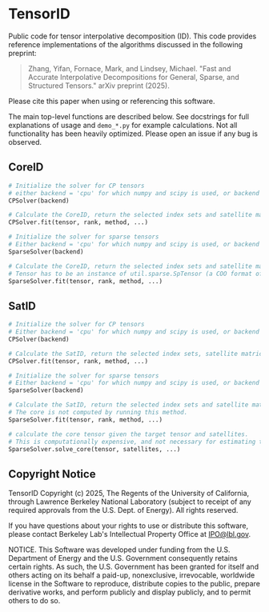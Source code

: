 # TensorID

Public code for tensor interpolative decomposition (ID). This code provides reference implementations of the algorithms discussed in the following preprint:

> Zhang, Yifan, Fornace, Mark, and Lindsey, Michael. "Fast and Accurate Interpolative Decompositions for General, Sparse, and Structured Tensors." arXiv preprint (2025).

Please cite this paper when using or referencing this software.

The main top-level functions are described below. See docstrings for full explanations of usage and `demo_*.py` for example calculations. Not all functionality has been heavily optimized. Please open an issue if any bug is observed.

## CoreID

```python
# Initialize the solver for CP tensors
# either backend = 'cpu' for which numpy and scipy is used, or backend = 'gpu' for which cupy is used
CPSolver(backend)

# Calculate the CoreID, return the selected index sets and satellite matrices
CPSolver.fit(tensor, rank, method, ...) 
```

```python
# Initialize the solver for sparse tensors
# Either backend = 'cpu' for which numpy and scipy is used, or backend = 'gpu' for which cupy is used
SparseSolver(backend)

# Calculate the CoreID, return the selected index sets and satellite matrices
# Tensor has to be an instance of util.sparse.SpTensor (a COO format of sparse tensor)
SparseSolver.fit(tensor, rank, method, ...) 
```

## SatID

```python
# Initialize the solver for CP tensors
# Either backend = 'cpu' for which numpy and scipy is used, or backend = 'gpu' for which cupy is used.
CPSolver(backend)

# Calculate the SatID, return the selected index sets, satellite matrices, and a list of CP factors whose contraction gives the reconstruction tensor.
CPSolver.fit(tensor, rank, method, ...) 
```

```python
# Initialize the solver for sparse tensors
# Either backend = 'cpu' for which numpy and scipy is used, or backend = 'gpu' for which cupy is used.
SparseSolver(backend)

# Calculate the SatID, return the selected index sets and satellite matrices.
# The core is not computed by running this method.
SparseSolver.fit(tensor, rank, method, ...)

# calculate the core tensor given the target tensor and satellites.
# This is computationally expensive, and not necessary for estimating the reconstruction error.
SparseSolver.solve_core(tensor, satellites, ...) 
```

## Copyright Notice

TensorID Copyright (c) 2025, The Regents of the University of California,
through Lawrence Berkeley National Laboratory (subject to receipt of any
required approvals from the U.S. Dept. of Energy). All rights reserved.

If you have questions about your rights to use or distribute this software,
please contact Berkeley Lab's Intellectual Property Office at
IPO@lbl.gov.

NOTICE.  This Software was developed under funding from the U.S. Department
of Energy and the U.S. Government consequently retains certain rights.  As
such, the U.S. Government has been granted for itself and others acting on
its behalf a paid-up, nonexclusive, irrevocable, worldwide license in the
Software to reproduce, distribute copies to the public, prepare derivative 
works, and perform publicly and display publicly, and to permit others to do so.
